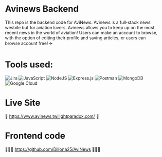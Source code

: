 # Avinews Backend

This repo is the backend code for AviNews. Avinews is a full-stack news wesbite but for aviation lovers. Avinews allows you to keep up on the most recent news in the world of aviation! Users can make an account to browse, with the option of editing their profile and saving articles, or users can browse account free! ✈️

# Tools used:

![Jira](https://img.shields.io/badge/jira-%230A0FFF.svg?style=for-the-badge&logo=jira&logoColor=white)
![JavaScript](https://img.shields.io/badge/javascript-%23323330.svg?style=for-the-badge&logo=javascript&logoColor=%23F7DF1E)
![NodeJS](https://img.shields.io/badge/node.js-6DA55F?style=for-the-badge&logo=node.js&logoColor=white)
![Express.js](https://img.shields.io/badge/express.js-%23404d59.svg?style=for-the-badge&logo=express&logoColor=%2361DAFB)
![Postman](https://img.shields.io/badge/Postman-FF6C37?style=for-the-badge&logo=postman&logoColor=white)
![MongoDB](https://img.shields.io/badge/MongoDB-%234ea94b.svg?style=for-the-badge&logo=mongodb&logoColor=white)
![Google Cloud](https://img.shields.io/badge/GoogleCloud-%234285F4.svg?style=for-the-badge&logo=google-cloud&logoColor=white)

# Live Site

🚀 https://www.avinews.twilightparadox.com/ 🚀

# Frontend code

🧑🏼‍💻 https://github.com/Dillona25/AviNews 🧑🏼‍💻
